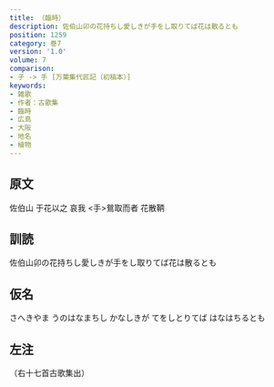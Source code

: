 ```yaml
---
title: （臨時）
description: 佐伯山卯の花持ちし愛しきが手をし取りてば花は散るとも
position: 1259
category: 巻7
version: '1.0'
volume: 7
comparison:
- 子 -> 手 [万葉集代匠記（初稿本）]
keywords:
- 雑歌
- 作者：古歌集
- 臨時
- 広島
- 大阪
- 地名
- 植物
---
```


## 原文

佐伯山 于花以之 哀我 <手>鴛取而者 花散鞆

## 訓読

佐伯山卯の花持ちし愛しきが手をし取りてば花は散るとも

## 仮名

さへきやま うのはなまちし かなしきが てをしとりてば はなはちるとも

## 左注

（右十七首古歌集出）
